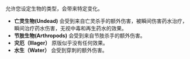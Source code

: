 允许您设定生物的类型，会带来特定变化。
* **亡灵生物(Undead)** 会受到来自亡灵杀手的额外伤害，被瞬间伤害药水治疗，瞬间治疗药水伤害，无视中毒和再生药水的效果。
* **节肢生物(Arthropods)** 会受到来自节肢杀手的额外伤害。
* **灾厄（Illager）** 原版似乎没有任何效果。
* **水生（Water）** 会受到穿刺的额外伤害。 